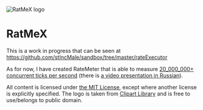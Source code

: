 ![RatMeX logo](https://stincmale.github.io/ratmex/logo-small.png)
# RatMeX
This is a work in progress that can be seen at https://github.com/stIncMale/sandbox/tree/master/rateExecutor

As for now, I have created RateMeter that is able to measure [20_000_000+ concurrent ticks per second](https://docs.google.com/presentation/d/1Ixv2IvjMTaZWAnUX04SAl08rmcf4eglLUXmKef00kSs/edit?usp=sharing) (there is [a video presentation in Russian](https://youtu.be/zEz99aipRQo)).

All content is licensed under [the MIT License](https://opensource.org/licenses/MIT), except where another license is explicitly specified.
The logo is taken from [Clipart Library](http://clipart-library.com/clipart/3099.htm) and is free to use/belongs to public domain.
